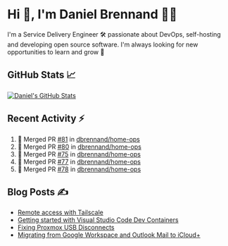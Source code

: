 # Hi 👋, I'm Daniel Brennand 👨‍💻

I'm a Service Delivery Engineer 🛠 passionate about DevOps, self-hosting and developing open source software. I'm always looking for new opportunities to learn and grow 🌱

## GitHub Stats 📈

[![Daniel's GitHub Stats](https://github-readme-stats.vercel.app/api?username=dbrennand&show_icons=true&count_private=true&hide_border=true&theme=dark)](https://github.com/anuraghazra/github-readme-stats)

## Recent Activity ⚡

<!--START_SECTION:activity-->
1. 🎉 Merged PR [#81](https://github.com/dbrennand/home-ops/pull/81) in [dbrennand/home-ops](https://github.com/dbrennand/home-ops)
2. 🎉 Merged PR [#80](https://github.com/dbrennand/home-ops/pull/80) in [dbrennand/home-ops](https://github.com/dbrennand/home-ops)
3. 🎉 Merged PR [#75](https://github.com/dbrennand/home-ops/pull/75) in [dbrennand/home-ops](https://github.com/dbrennand/home-ops)
4. 🎉 Merged PR [#77](https://github.com/dbrennand/home-ops/pull/77) in [dbrennand/home-ops](https://github.com/dbrennand/home-ops)
5. 🎉 Merged PR [#78](https://github.com/dbrennand/home-ops/pull/78) in [dbrennand/home-ops](https://github.com/dbrennand/home-ops)
<!--END_SECTION:activity-->

## Blog Posts ✍

<!-- BLOG-POST-LIST:START -->
- [Remote access with Tailscale](https://danielbrennand.com/blog/tailscale/)
- [Getting started with Visual Studio Code Dev Containers](https://danielbrennand.com/blog/vscode-dev-containers/)
- [Fixing Proxmox USB Disconnects](https://danielbrennand.com/blog/proxmox-fix-usb-disconnect/)
- [Migrating from Google Workspace and Outlook Mail to iCloud+](https://danielbrennand.com/blog/google-outlook-to-icloud+/)
<!-- BLOG-POST-LIST:END -->
